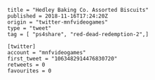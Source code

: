 ```
title = "Hedley Baking Co. Assorted Biscuits"
published = 2018-11-16T17:24:20Z
origin = "twitter-mnfvideogames"
type = "tweet"
tag = [ "ps4share", "red-dead-redemption-2",]

[twitter]
account = "mnfvideogames"
first_tweet = "1063482914476830720"
retweets = 0
favourites = 0
```

<p class='image'><img src='https://mnf.m17s.net/2018/11/16/DsJAEmMWkAAQ0tP.jpg' alt=''></p>

